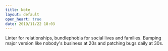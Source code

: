 ```yaml
---
title: Note
layout: default
open_heart: true
date: 2019/11/22 18:03
---
```


Linter for relationships, bundlephobia for social lives and families. Bumping major version like nobody's business at 20s and patching bugs daily at 30s.
